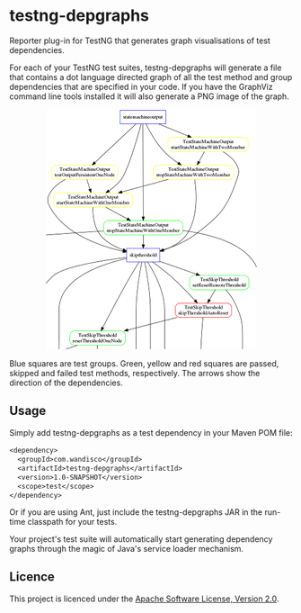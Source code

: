 # testng-depgraphs

Reporter plug-in for TestNG that generates graph visualisations of test dependencies.

For each of your TestNG test suites, testng-depgraphs will generate a file that contains a dot language directed graph of all the test method and group dependencies that are specified in your code. If you have the GraphViz command line tools installed it will also generate a PNG image of the graph.

<p align="center">
  <img src="https://github.com/WANdisco/testng-depgraphs/blob/master/example.png?raw=true" alt="Portion of an example graph image"/>
</p>

Blue squares are test groups. Green, yellow and red squares are passed, skipped and failed test methods, respectively. The arrows show the direction of the dependencies.

## Usage

Simply add testng-depgraphs as a test dependency in your Maven POM file:

    <dependency>
      <groupId>com.wandisco</groupId>
      <artifactId>testng-depgraphs</artifactId>
      <version>1.0-SNAPSHOT</version>
      <scope>test</scope>
    </dependency>

Or if you are using Ant, just include the testng-depgraphs JAR in the run-time classpath for your tests.

Your project's test suite will automatically start generating dependency graphs through the magic of Java's service loader mechanism.

## Licence

This project is licenced under the [Apache Software License, Version 2.0][ASL2].

[ASL2]: http://www.apache.org/licenses/LICENSE-2.0
